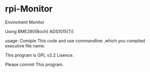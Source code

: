 # rpi-Monitor

Enviroment Monitor

Using BME280(Boch) ADS1015(Ti)

usage:
Comiple This code and use commandline ,which you compiled executive file name.

This program is GPL v2.2 Lisence.

Please commit This program.
